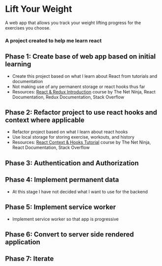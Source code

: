 # Lift Your Weight

A web app that allows you track your weight lifting progress for the exercises you choose.

### A project created to help me learn react

## Phase 1: Create base of web app based on initial learning

- Create this project based on what I learn about React from tutorials and documentation
- Not making use of any permanent storage or react hooks thus far
- Resources: [React & Redux Introduction](https://www.youtube.com/watch?v=OxIDLw0M-m0&list=PL4cUxeGkcC9ij8CfkAY2RAGb-tmkNwQHG) course by The Net Ninja, React Documentation, Redux Documentation, Stack Overflow

## Phase 2: Refactor project to use react hooks and context where applicable

- Refactor project based on what I learn about react hooks
- Use local storage for storing exercise, workouts, and history
- Resources: [React Context & Hooks Tutorial](https://www.youtube.com/watch?v=6RhOzQciVwI&list=PL4cUxeGkcC9hNokByJilPg5g9m2APUePI&index=1) course by The Net Ninja, React Documentation, Stack Overflow

## Phase 3: Authentication and Authorization

## Phase 4: Implement permanent data

- At this stage I have not decided what I want to use for the backend

## Phase 5: Implement service worker

- Implement service worker so that app is progressive

## Phase 6: Convert to server side rendered application

## Phase 7: Iterate
